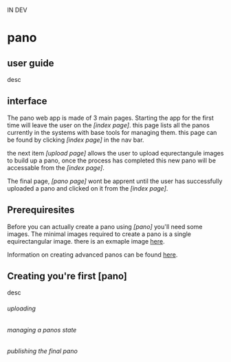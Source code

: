 IN DEV

# pano

## user guide

desc

## interface

The pano web app is made of 3 main pages. Starting the app for the first time will leave the user on the *[index page]*.
this page lists all the panos currently in the systems with base tools for managing them. this page can be found by clicking *[index page]* in the nav bar.

the next item *[upload page]* allows the user to upload equrectangule images to build up a pano, once the process has completed this new pano will be accessable from the *[index page]*.

The final page, *[pano page]* wont be apprent until the user has successfully uploaded a pano and clicked on it from the *[index page]*.

## Prerequiresites

Before you can actually create a pano using *[pano]* you'll need some images. The minimal images required to create a pano is a single equirectangular image. there is an exmaple image [here](http://google.com).

Information on creating advanced panos can be found [here](http://google.com).

## Creating you're first [pano] 

desc

###### uploading

###### managing a panos state

###### publishing the final pano
